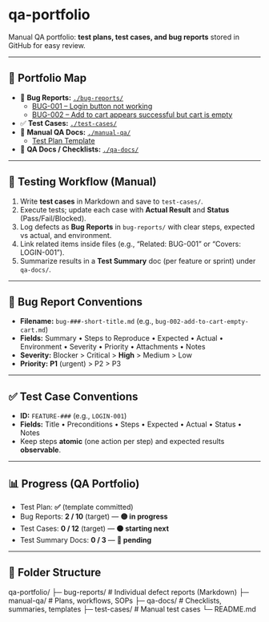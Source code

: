 # qa-portfolio

Manual QA portfolio: **test plans, test cases, and bug reports** stored in GitHub for easy review.

---

## 📂 Portfolio Map
- 🐛 **Bug Reports:** [`./bug-reports/`](./bug-reports/)
  - [BUG-001 – Login button not working](./bug-reports/bug-001-login-button-not-working.md)
  - [BUG-002 – Add to cart appears successful but cart is empty](./bug-reports/bug-002-add-to-cart-empty-cart.md)
- ✅ **Test Cases:** [`./test-cases/`](./test-cases/)
- 📘 **Manual QA Docs:** [`./manual-qa/`](./manual-qa/)
  - [Test Plan Template](./manual-qa/test-plan-template.md)
- 🧾 **QA Docs / Checklists:** [`./qa-docs/`](./qa-docs/)

---

## 🔄 Testing Workflow (Manual)
1. Write **test cases** in Markdown and save to `test-cases/`.
2. Execute tests; update each case with **Actual Result** and **Status** (Pass/Fail/Blocked).
3. Log defects as **Bug Reports** in `bug-reports/` with clear steps, expected vs actual, and environment.
4. Link related items inside files (e.g., “Related: BUG-001” or “Covers: LOGIN-001”).
5. Summarize results in a **Test Summary** doc (per feature or sprint) under `qa-docs/`.

---

## 🐛 Bug Report Conventions
- **Filename:** `bug-###-short-title.md` (e.g., `bug-002-add-to-cart-empty-cart.md`)
- **Fields:** Summary • Steps to Reproduce • Expected • Actual • Environment • Severity • Priority • Attachments • Notes
- **Severity:** Blocker > Critical > **High** > Medium > Low  
- **Priority:** **P1** (urgent) > P2 > P3

---

## ✅ Test Case Conventions
- **ID:** `FEATURE-###` (e.g., `LOGIN-001`)
- **Fields:** Title • Preconditions • Steps • Expected • Actual • Status • Notes
- Keep steps **atomic** (one action per step) and expected results **observable**.

---

## 📊 Progress (QA Portfolio)
- Test Plan: **✅** (template committed)
- Bug Reports: **2 / 10** (target) — **🟡 in progress**
- Test Cases: **0 / 12** (target) — **🟠 starting next**
- Test Summary Docs: **0 / 3** — **🔴 pending**

---

## 📁 Folder Structure
qa-portfolio/
├─ bug-reports/        # Individual defect reports (Markdown)
├─ manual-qa/          # Plans, workflows, SOPs
├─ qa-docs/            # Checklists, summaries, templates
├─ test-cases/         # Manual test cases
└─ README.md

